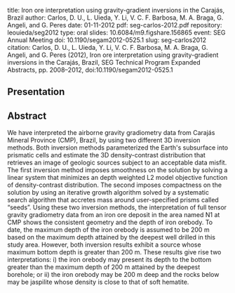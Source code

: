 title: Iron ore interpretation using gravity-gradient inversions in the Carajás, Brazil
author: Carlos, D. U., L. Uieda, Y. Li, V. C. F. Barbosa, M. A. Braga, G. Angeli, and G. Peres
date: 01-11-2012
pdf: seg-carlos-2012.pdf
repository: leouieda/seg2012
type: oral
slides: 10.6084/m9.figshare.156865
event: SEG Annual Meeting
doi: 10.1190/segam2012-0525.1
slug: seg-carlos2012
citation: Carlos, D. U., L. Uieda, Y. Li, V. C. F. Barbosa, M. A. Braga, G. Angeli, and G. Peres (2012), Iron ore interpretation using gravity-gradient inversions in the Carajás, Brazil, SEG Technical Program Expanded Abstracts, pp. 2008–2012, doi:10.1190/segam2012-0525.1

## Presentation

<script async class="speakerdeck-embed"
data-id="b036bda0e0494ddfb2410953e5f25230" data-ratio="1.33333333333333"
src="//speakerdeck.com/assets/embed.js"></script>

## Abstract

We have interpreted the airborne gravity gradiometry data from Carajás Mineral
Province (CMP), Brazil, by using two different 3D inversion methods. Both
inversion methods parameterized the Earth's subsurface into prismatic cells and
estimate the 3D density-contrast distribution that retrieves an image of
geologic sources subject to an acceptable data misfit. The first inversion
method imposes smoothness on the solution by solving a linear system that
minimizes an depth weighted L2 model objective function of density-contrast
distribution. The second imposes compactness on the solution by using an
iterative growth algorithm solved by a systematic search algorithm that
accretes mass around user-specified prisms called “seeds”. Using these two
inversion methods, the interpretation of full tensor gravity gradiometry data
from an iron ore deposit in the area named N1 at CMP shows the consistent
geometry and the depth of iron orebody. To date, the maximum depth of the iron
orebody is assumed to be 200 m based on the maximum depth attained by the
deepest well drilled in this study area. However, both inversion results
exhibit a source whose maximum bottom depth is greater than 200 m. These
results give rise two interpretations: i) the iron orebody may present its
depth to the bottom greater than the maximum depth of 200 m attained by the
deepest borehole; or ii) the iron orebody may be 200 m deep and the rocks below
may be jaspilite whose density is close to that of soft hematite.
